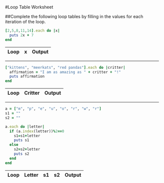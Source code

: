 #Loop Table Worksheet

##Complete the following loop tables by filling in the values for each iteration of the loop.


```ruby
[2,5,8,11,14].each do |x|
  puts 2x + 7
end
```

|  Loop  |   x   |  Output  |
| ------ | ----- | -------- |


___


```ruby
["kittens", "meerkats", "red pandas"].each do |critter|
  affirmation = "I am as amazing as " + critter + "!"
  puts affirmation
end
```

| Loop |   Critter   |          Output            |
| ---- | ----------- | -------------------------- |


___


```ruby
a = ["m", "p", "e", "u", "o", "r", "w", "r"]
s1 = ""
s2 = ""

a.each do |letter|
  if (a.index(letter))%2==0
    s1=s1+letter
    puts s1
  else
    s2=s2+letter
    puts s2
  end
end
```

| Loop |    Letter    |    s1     |    s2     |    Output    |
| ---- | ------------ | --------- | --------- | ------------ |

